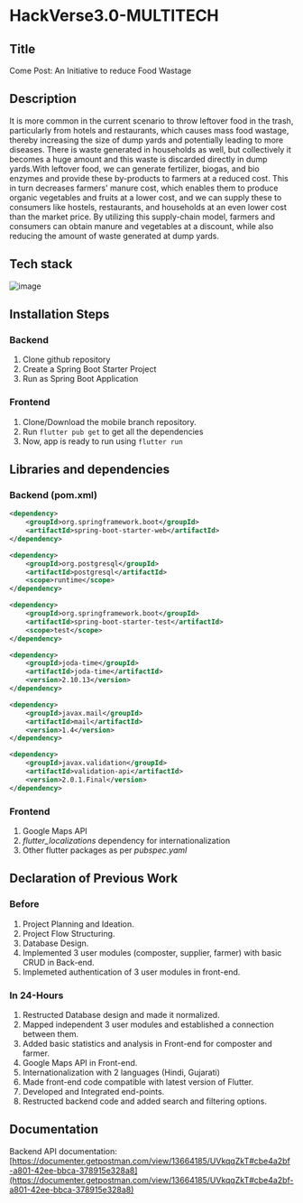 # HackVerse3.0-MULTITECH

## Title
Come Post: An Initiative to reduce Food Wastage

## Description
It is more common in the current scenario to throw leftover food in the trash, particularly from hotels and restaurants, which causes mass food wastage, thereby increasing the size of dump yards and potentially leading to more diseases. There is waste generated in households as well, but collectively it becomes a huge amount and this waste is discarded directly in dump yards.With leftover food, we can generate fertilizer, biogas, and bio enzymes and provide these by-products to farmers at a reduced cost. This in turn decreases farmers' manure cost, which enables them to produce organic vegetables and fruits at a lower cost, and we can supply these to consumers like hostels, restaurants, and households at an even lower cost than the market price. By utilizing this supply-chain model, farmers and consumers can obtain manure and vegetables at a discount, while also reducing the amount of waste generated at dump yards.

## Tech stack
![image](https://user-images.githubusercontent.com/44437936/155870061-f822db16-966d-4408-8d30-a7fd93cf84d9.png)

## Installation Steps
### Backend
1. Clone github repository
2. Create a Spring Boot Starter Project
3. Run as Spring Boot Application
### Frontend
1. Clone/Download the mobile branch repository.
2. Run `flutter pub get` to get all the dependencies
3. Now, app is ready to run using `flutter run`

## Libraries and dependencies
### Backend (pom.xml)
```xml
<dependency>
	<groupId>org.springframework.boot</groupId>
	<artifactId>spring-boot-starter-web</artifactId>
</dependency>
```
```xml
<dependency>
	<groupId>org.postgresql</groupId>
	<artifactId>postgresql</artifactId>
	<scope>runtime</scope>
</dependency>
```
```xml		
<dependency>
	<groupId>org.springframework.boot</groupId>
	<artifactId>spring-boot-starter-test</artifactId>
	<scope>test</scope>
</dependency>
```
```xml
<dependency>
	<groupId>joda-time</groupId>
	<artifactId>joda-time</artifactId>
	<version>2.10.13</version>
</dependency>
```
```xml
<dependency>
	<groupId>javax.mail</groupId>
	<artifactId>mail</artifactId>
	<version>1.4</version>
</dependency>
```
```xml		
<dependency>
	<groupId>javax.validation</groupId>
	<artifactId>validation-api</artifactId>
	<version>2.0.1.Final</version>
</dependency>
```
### Frontend
1. Google Maps API
2. _flutter_localizations_ dependency for internationalization 
3. Other flutter packages as per _pubspec.yaml_

## Declaration of Previous Work
### Before
1. Project Planning and Ideation.
2. Project Flow Structuring.
3. Database Design.
4. Implemented 3 user modules (composter, supplier, farmer) with basic CRUD in Back-end.
5. Implemeted authentication of 3 user modules in front-end.

### In 24-Hours
1. Restructed Database design and made it normalized.
2. Mapped independent 3 user modules and established a connection between them.
3. Added basic statistics and analysis in Front-end for composter and farmer.
4. Google Maps API in Front-end.
5. Internationalization with 2 languages (Hindi, Gujarati)
6. Made front-end code compatible with latest version of Flutter.
7. Developed and Integrated end-points.
8. Restructed backend code and added search and filtering options.

## Documentation

Backend API documentation: [https://documenter.getpostman.com/view/13664185/UVkqqZkT#cbe4a2bf-a801-42ee-bbca-378915e328a8](https://documenter.getpostman.com/view/13664185/UVkqqZkT#cbe4a2bf-a801-42ee-bbca-378915e328a8)
